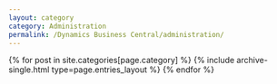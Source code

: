 ```yaml
---
layout: category
category: Administration
permalink: /Dynamics Business Central/administration/
---
```


{% for post in site.categories[page.category] %} {% include archive-single.html type=page.entries_layout %} {% endfor %}